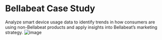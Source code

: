 # Bellabeat Case Study
Analyze smart device usage data to identify trends in how consumers are using non-Bellabeat products and apply insights into Bellabeat’s marketing strategy.
![image](https://github.com/valladaresr/Capstone-Bellabeat-Case-Study/assets/163466485/596f67ac-3042-4880-9a44-fbde74dd4d7e)
